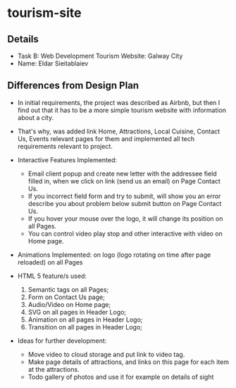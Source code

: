 # tourism-site

## Details
- Task B: Web Development Tourism Website: Galway City
- Name: Eldar Sieitablaiev

## Differences from Design Plan
- In initial requirements, the project was described as Airbnb, but then I find out that it has to be a more simple tourism website with information about a city.
- That's why, was added link Home, Attractions, Local Cuisine, Contact Us, Events relevant pages for them and implemented all tech requirements relevant to project. 

- Interactive Features Implemented:
  - Email client popup and create new letter with the addressee field filled in, when we click on link (send us an email) on Page Contact Us.
  - If you incorrect field form and try to submit, will show you an error describe you about problem below submit button on Page Contact Us.
  - If you hover your mouse over the logo, it will change its position on all Pages.
  - You can control video play stop and other interactive with video on Home page.
- Animations Implemented: on logo (logo rotating on time after page reloaded) on all Pages
- HTML 5 feature/s used:
  1. Semantic tags on all Pages;
  2. Form on Contact Us page;
  3. Audio/Video on Home page;
  4. SVG on all pages in Header Logo;
  5. Animation on all pages in Header Logo;
  6. Transition on all pages in Header Logo;

- Ideas for further development:
    - Move video to cloud storage and put link to video tag.
    - Make page details of attractions, and links on this page for each item at the attractions.
    - Todo gallery of photos and use it for example on details of sight

